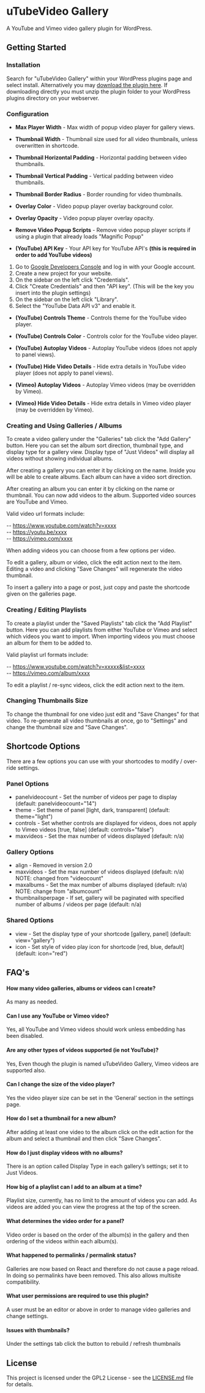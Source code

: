 
# uTubeVideo Gallery

A YouTube and Vimeo video gallery plugin for WordPress.

## Getting Started

### Installation

Search for "uTubeVideo Gallery" within your WordPress plugins page and select install.
Alternatively you may [download the plugin here](https://wordpress.org/plugins/utubevideo-gallery/). If downloading directly you must unzip the plugin folder to your WordPress plugins directory on your webserver.

### Configuration

- **Max Player Width** - Max width of popup video player for gallery views.

- **Thumbnail Width** - Thumbnail size used for all video thumbnails, unless overwritten in shortcode.

- **Thumbnail Horizontal Padding** - Horizontal padding between video thumbnails.

- **Thumbnail Vertical Padding** - Vertical padding between video thumbnails.

- **Thumbnail Border Radius** - Border rounding for video thumbnails.

- **Overlay Color** - Video popup player overlay background color.

- **Overlay Opacity** - Video popup player overlay opacity.

- **Remove Video Popup Scripts** - Remove video popup player scripts if using a plugin that already loads "Magnific Popup"

- **(YouTube) API Key** - Your API key for YouTube API's **(this is required in order to add YouTube videos)**

1. Go to [Google Developers Console](https://console.developers.google.com/) and log in with your Google account.
2. Create a new project for your website.
3. On the sidebar on the left click "Credentials".
4. Click "Create Credentials" and then "API key". (This will be the key you insert into the plugin settings)
5. On the sidebar on the left click "Library".
6. Select the "YouTube Data API v3" and enable it.

- **(YouTube) Controls Theme** - Controls theme for the YouTube video player.

- **(YouTube) Controls Color** - Controls color for the YouTube video player.

- **(YouTube) Autoplay Videos** - Autoplay YouTube videos (does not apply to panel views).

- **(YouTube) Hide Video Details** - Hide extra details in YouTube video player (does not apply to panel views).

- **(Vimeo) Autoplay Videos** - Autoplay Vimeo videos (may be overridden by Vimeo).

- **(Vimeo) Hide Video Details** - Hide extra details in Vimeo video player (may be overridden by Vimeo).

### Creating and Using Galleries / Albums

To create a video gallery under the "Galleries" tab click the "Add Gallery" button. Here you can set the album sort direction, thumbnail type, and display type for a gallery view. Display type of "Just Videos" will display all videos without showing individual albums.

After creating a gallery you can enter it by clicking on the name. Inside you will be able to create albums. Each album can have a video sort direction.

After creating an album you can enter it by clicking on the name or thumbnail. You can now add videos to the album. Supported video sources are YouTube and Vimeo.

Valid video url formats include:

-- https://www.youtube.com/watch?v=xxxx  
-- https://youtu.be/xxxx  
-- https://vimeo.com/xxxx

When adding videos you can choose from a few options per video.

To edit a gallery, album or video, click the edit action next to the item. Editing a video and clicking "Save Changes" will regenerate the video thumbnail.

To insert a gallery into a page or post, just copy and paste the shortcode given on the galleries page.

### Creating / Editing Playlists

To create a playlist under the "Saved Playlists" tab click the "Add Playlist" button. Here you can add playlists from either YouTube or Vimeo and select which videos you want to import. When importing videos you must choose an album for them to be added to.

Valid playlist url formats include:

-- https://www.youtube.com/watch?v=xxxxx&list=xxxx  
-- https://vimeo.com/album/xxxx

To edit a playlist / re-sync videos, click the edit action next to the item.

### Changing Thumbnails Size

To change the thumbnail for one video just edit and "Save Changes" for that video. To re-generate all video thumbnails at once, go to "Settings" and change the thumbnail size and "Save Changes".

## Shortcode Options

There are a few options you can use with your shortcodes to modify / over-ride settings.

### Panel Options

- panelvideocount - Set the number of videos per page to display (default: panelvideocount="14")
- theme - Set theme of panel [light, dark, transparent] (default: theme="light")
- controls - Set whether controls are displayed for videos, does not apply to Vimeo videos [true, false] (default: controls="false")
- maxvideos - Set the max number of videos displayed (default: n/a)

### Gallery Options

- align - Removed in version 2.0
- maxvideos - Set the max number of videos displayed (default: n/a) NOTE: changed from "videocount"
- maxalbums - Set the max number of albums displayed (default: n/a) NOTE: change from "albumcount"
- thumbnailsperpage - If set, gallery will be paginated with specified number of albums / videos per page (default: n/a)

### Shared Options

- view - Set the display type of your shortcode [gallery, panel] (default: view="gallery")
- icon - Set style of video play icon for shortcode [red, blue, default] (default: icon="red")

## FAQ's

#### How many video galleries, albums or videos can I create?

As many as needed.

#### Can I use any YouTube or Vimeo video?

Yes, all YouTube and Vimeo videos should work unless embedding has been disabled.

#### Are any other types of videos supported (ie not YouTube)?

Yes, Even though the plugin is named uTubeVideo Gallery, Vimeo videos are supported also.

#### Can I change the size of the video player?

Yes the video player size can be set in the ‘General’ section in the settings page.

#### How do I set a thumbnail for a new album?

After adding at least one video to the album click on the edit action for the album and select a thumbnail and then click "Save Changes".

#### How do I just display videos with no albums?

There is an option called Display Type in each gallery’s settings; set it to Just Videos.

#### How big of a playlist can I add to an album at a time?

Playlist size, currently, has no limit to the amount of videos you can add. As videos are added you can view the progress at the top of the screen.

#### What determines the video order for a panel?

Video order is based on the order of the album(s) in the gallery and then ordering of the videos within each album(s).

#### What happened to permalinks / permalink status?

Galleries are now based on React and therefore do not cause a page reload. In doing so permalinks have been removed. This also allows multisite compatibility.

#### What user permissions are required to use this plugin?

A user must be an editor or above in order to manage video galleries and change settings.

#### Issues with thumbnails?

Under the settings tab click the button to rebuild / refresh thumbnails

## License

This project is licensed under the GPL2 License - see the [LICENSE.md](LICENSE.md) file for details.
